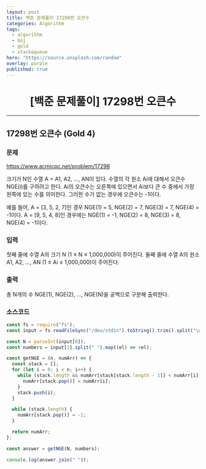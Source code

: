 ```yaml
---
layout: post
title: 백준 문제풀이 17298번 오큰수
categories: Algorithm
tags:
  - algorithm
  - boj
  - gold
  - stack&queue
hero: "https://source.unsplash.com/random"
overlay: purple
published: true
---
```


# <center>[백준 문제풀이] 17298번 오큰수</center>

---

## 17298번 오큰수 (Gold 4)

### 문제

https://www.acmicpc.net/problem/17298

크기가 N인 수열 A = A1, A2, ..., AN이 있다. 수열의 각 원소 Ai에 대해서 오큰수 NGE(i)를 구하려고 한다. Ai의 오큰수는 오른쪽에 있으면서 Ai보다 큰 수 중에서 가장 왼쪽에 있는 수를 의미한다. 그러한 수가 없는 경우에 오큰수는 -1이다.

예를 들어, A = [3, 5, 2, 7]인 경우 NGE(1) = 5, NGE(2) = 7, NGE(3) = 7, NGE(4) = -1이다. A = [9, 5, 4, 8]인 경우에는 NGE(1) = -1, NGE(2) = 8, NGE(3) = 8, NGE(4) = -1이다.

### 입력

첫째 줄에 수열 A의 크기 N (1 ≤ N ≤ 1,000,000)이 주어진다. 둘째 줄에 수열 A의 원소 A1, A2, ..., AN (1 ≤ Ai ≤ 1,000,000)이 주어진다.

### 출력

총 N개의 수 NGE(1), NGE(2), ..., NGE(N)을 공백으로 구분해 출력한다.

### 소스코드

```js
const fs = require("fs");
const input = fs.readFileSync("/dev/stdin").toString().trim().split("\n");

const N = parseInt(input[0]);
const numbers = input[1].split(" ").map((el) => +el);

const getNGE = (n, numArr) => {
  const stack = [];
  for (let i = 0; i < n; i++) {
    while (stack.length && numArr[stack[stack.length - 1]] < numArr[i]) {
      numArr[stack.pop()] = numArr[i];
    }
    stack.push(i);
  }

  while (stack.length) {
    numArr[stack.pop()] = -1;
  }

  return numArr;
};

const answer = getNGE(N, numbers);

console.log(answer.join(" "));
```

